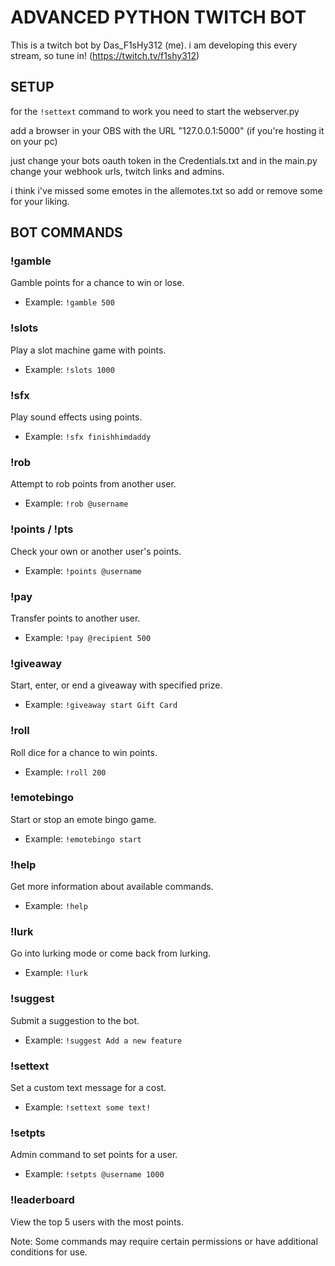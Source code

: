 # ADVANCED PYTHON TWITCH BOT

This is a twitch bot by Das_F1sHy312 (me). i am developing this every stream, so tune in! (https://twitch.tv/f1shy312)

## SETUP
for the `!settext` command to work you need to start the webserver.py

add a browser in your OBS with the URL "127.0.0.1:5000" (if you're hosting it on your pc)



just change your bots oauth token in the Credentials.txt and in the main.py change your webhook urls, twitch links and admins.

i think i've missed some emotes in the allemotes.txt so add or remove some for your liking. 

## BOT COMMANDS

### !gamble
Gamble points for a chance to win or lose.
- Example: `!gamble 500`

### !slots
Play a slot machine game with points.
- Example: `!slots 1000`

### !sfx
Play sound effects using points.
- Example: `!sfx finishhimdaddy`

### !rob
Attempt to rob points from another user.
- Example: `!rob @username`

### !points / !pts
Check your own or another user's points.
- Example: `!points @username`

### !pay
Transfer points to another user.
- Example: `!pay @recipient 500`

### !giveaway
Start, enter, or end a giveaway with specified prize.
- Example: `!giveaway start Gift Card`

### !roll
Roll dice for a chance to win points.
- Example: `!roll 200`

### !emotebingo
Start or stop an emote bingo game.
- Example: `!emotebingo start`

### !help
Get more information about available commands.
- Example: `!help`

### !lurk
Go into lurking mode or come back from lurking.
- Example: `!lurk`

### !suggest
Submit a suggestion to the bot.
- Example: `!suggest Add a new feature`

### !settext
Set a custom text message for a cost.
- Example: `!settext some text!`

### !setpts
Admin command to set points for a user.
- Example: `!setpts @username 1000`

### !leaderboard
View the top 5 users with the most points.

Note: Some commands may require certain permissions or have additional conditions for use.
